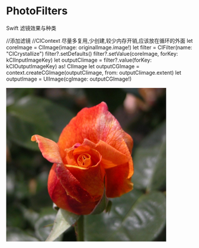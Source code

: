 # PhotoFilters
Swift 滤镜效果与种类

//添加滤镜
//CIContext 尽量多复用,少创建,较少内存开销,应该放在循环的外面
let coreImage = CIImage(image: originalImage.image!)
let filter = CIFilter(name: "CICrystallize")
filter?.setDefaults()
filter?.setValue(coreImage, forKey: kCIInputImageKey)
let outputCIimage = filter?.value(forKey: kCIOutputImageKey)  as! CIImage
let outputCGImage = context.createCGImage(outputCIimage, from: outputCIimage.extent)
let outputImage = UIImage(cgImage: outputCGImage!)

![原效果图](https://github.com/liwangwang123/FliterImages/blob/master/flower.png)

